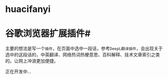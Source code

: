# huacifanyi
# 谷歌浏览器扩展插件#

主要的想法是写一个`插件`，在页面中选中一段话，参考`DeepL翻译插件`，会出现关于选中的这段话的，中英翻译、网络热词热梗意思、百科解释、技术文章索引之类的。让网上冲浪更加便捷。

正在开发中...
